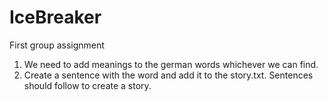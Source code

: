 # IceBreaker
First group assignment

1. We need to add meanings to the german words whichever we can find.
2. Create a sentence with the word and add it to the story.txt. Sentences should follow to create a story. 